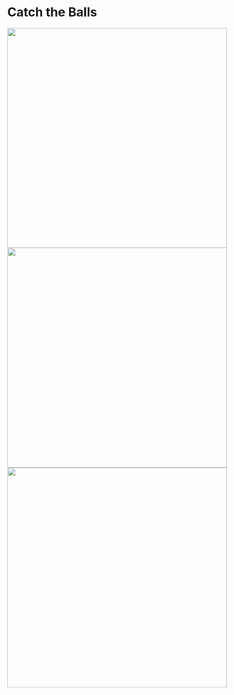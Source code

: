 # Catch the Balls


<img src="https://user-images.githubusercontent.com/61835955/184641545-fad262fd-1017-4ee4-a36d-59f4532deb97.png" width="500px">

<img src="https://user-images.githubusercontent.com/61835955/184641681-a8da9b7f-d6eb-48a0-8f3e-096f7e0f5b71.png" width="500px">

<img src="https://user-images.githubusercontent.com/61835955/184641768-a8738f9c-2ac5-4b16-a726-4fd8c34ac085.png" width="500px">


